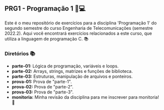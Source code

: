 ## PRG1 - Programação 1 📌💻

Este é o meu repositório de exercícios para a disciplina 'Programação 1' do segundo semestre do curso Engenharia de Telecomunicações (semestre 2022.2). Aqui você encontrará exercícios relacionados a este curso, que utiliza a linguagem de programação C. 📚

### Diretórios 📚
- **parte-01:** Lógica de programação, variáveis ​​e loops.
- **parte-02:** Arrays, strings, matrizes e funções de biblioteca.
- **parte-03:** Estruturas, manipulação de arquivos e ponteiros.
- **prova-01:** Prova de "parte-1".
- **prova-02:** Prova de "parte-2".
- **prova-03:** Prova de "parte-3".
- **monitoria:** Minha revisão da disciplina para me inscrever para monitoria! 🚀
